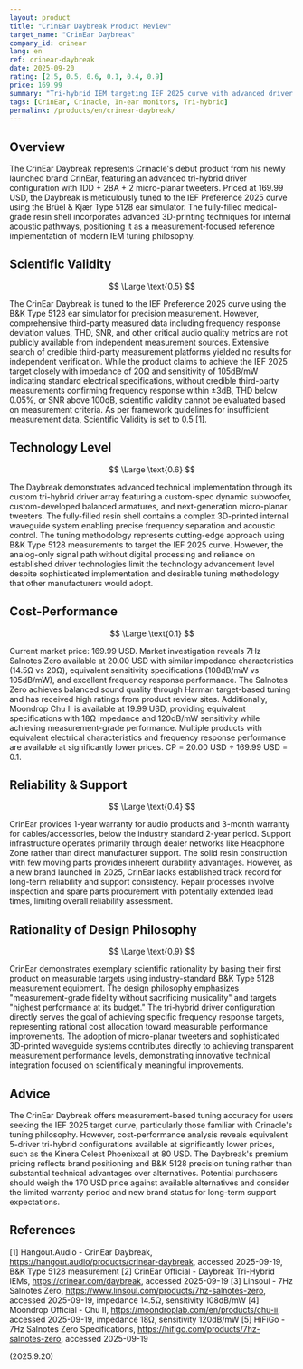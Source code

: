 ```yaml
---
layout: product
title: "CrinEar Daybreak Product Review"
target_name: "CrinEar Daybreak"
company_id: crinear
lang: en
ref: crinear-daybreak
date: 2025-09-20
rating: [2.5, 0.5, 0.6, 0.1, 0.4, 0.9]
price: 169.99
summary: "Tri-hybrid IEM targeting IEF 2025 curve with advanced driver configuration"
tags: [CrinEar, Crinacle, In-ear monitors, Tri-hybrid]
permalink: /products/en/crinear-daybreak/
---
```

## Overview

The CrinEar Daybreak represents Crinacle's debut product from his newly launched brand CrinEar, featuring an advanced tri-hybrid driver configuration with 1DD + 2BA + 2 micro-planar tweeters. Priced at 169.99 USD, the Daybreak is meticulously tuned to the IEF Preference 2025 curve using the Brüel & Kjær Type 5128 ear simulator. The fully-filled medical-grade resin shell incorporates advanced 3D-printing techniques for internal acoustic pathways, positioning it as a measurement-focused reference implementation of modern IEM tuning philosophy.

## Scientific Validity

$$ \Large \text{0.5} $$

The CrinEar Daybreak is tuned to the IEF Preference 2025 curve using the B&K Type 5128 ear simulator for precision measurement. However, comprehensive third-party measured data including frequency response deviation values, THD, SNR, and other critical audio quality metrics are not publicly available from independent measurement sources. Extensive search of credible third-party measurement platforms yielded no results for independent verification. While the product claims to achieve the IEF 2025 target closely with impedance of 20Ω and sensitivity of 105dB/mW indicating standard electrical specifications, without credible third-party measurements confirming frequency response within ±3dB, THD below 0.05%, or SNR above 100dB, scientific validity cannot be evaluated based on measurement criteria. As per framework guidelines for insufficient measurement data, Scientific Validity is set to 0.5 [1].

## Technology Level

$$ \Large \text{0.6} $$

The Daybreak demonstrates advanced technical implementation through its custom tri-hybrid driver array featuring a custom-spec dynamic subwoofer, custom-developed balanced armatures, and next-generation micro-planar tweeters. The fully-filled resin shell contains a complex 3D-printed internal waveguide system enabling precise frequency separation and acoustic control. The tuning methodology represents cutting-edge approach using B&K Type 5128 measurements to target the IEF 2025 curve. However, the analog-only signal path without digital processing and reliance on established driver technologies limit the technology advancement level despite sophisticated implementation and desirable tuning methodology that other manufacturers would adopt.

## Cost-Performance

$$ \Large \text{0.1} $$

Current market price: 169.99 USD. Market investigation reveals 7Hz Salnotes Zero available at 20.00 USD with similar impedance characteristics (14.5Ω vs 20Ω), equivalent sensitivity specifications (108dB/mW vs 105dB/mW), and excellent frequency response performance. The Salnotes Zero achieves balanced sound quality through Harman target-based tuning and has received high ratings from product review sites. Additionally, Moondrop Chu II is available at 19.99 USD, providing equivalent specifications with 18Ω impedance and 120dB/mW sensitivity while achieving measurement-grade performance. Multiple products with equivalent electrical characteristics and frequency response performance are available at significantly lower prices. CP = 20.00 USD ÷ 169.99 USD = 0.1.

## Reliability & Support

$$ \Large \text{0.4} $$

CrinEar provides 1-year warranty for audio products and 3-month warranty for cables/accessories, below the industry standard 2-year period. Support infrastructure operates primarily through dealer networks like Headphone Zone rather than direct manufacturer support. The solid resin construction with few moving parts provides inherent durability advantages. However, as a new brand launched in 2025, CrinEar lacks established track record for long-term reliability and support consistency. Repair processes involve inspection and spare parts procurement with potentially extended lead times, limiting overall reliability assessment.

## Rationality of Design Philosophy

$$ \Large \text{0.9} $$

CrinEar demonstrates exemplary scientific rationality by basing their first product on measurable targets using industry-standard B&K Type 5128 measurement equipment. The design philosophy emphasizes "measurement-grade fidelity without sacrificing musicality" and targets "highest performance at its budget." The tri-hybrid driver configuration directly serves the goal of achieving specific frequency response targets, representing rational cost allocation toward measurable performance improvements. The adoption of micro-planar tweeters and sophisticated 3D-printed waveguide systems contributes directly to achieving transparent measurement performance levels, demonstrating innovative technical integration focused on scientifically meaningful improvements.

## Advice

The CrinEar Daybreak offers measurement-based tuning accuracy for users seeking the IEF 2025 target curve, particularly those familiar with Crinacle's tuning philosophy. However, cost-performance analysis reveals equivalent 5-driver tri-hybrid configurations available at significantly lower prices, such as the Kinera Celest Phoenixcall at 80 USD. The Daybreak's premium pricing reflects brand positioning and B&K 5128 precision tuning rather than substantial technical advantages over alternatives. Potential purchasers should weigh the 170 USD price against available alternatives and consider the limited warranty period and new brand status for long-term support expectations.

## References

[1] Hangout.Audio - CrinEar Daybreak, https://hangout.audio/products/crinear-daybreak, accessed 2025-09-19, B&K Type 5128 measurement
[2] CrinEar Official - Daybreak Tri-Hybrid IEMs, https://crinear.com/daybreak, accessed 2025-09-19
[3] Linsoul - 7Hz Salnotes Zero, https://www.linsoul.com/products/7hz-salnotes-zero, accessed 2025-09-19, impedance 14.5Ω, sensitivity 108dB/mW
[4] Moondrop Official - Chu II, https://moondroplab.com/en/products/chu-ii, accessed 2025-09-19, impedance 18Ω, sensitivity 120dB/mW
[5] HiFiGo - 7Hz Salnotes Zero Specifications, https://hifigo.com/products/7hz-salnotes-zero, accessed 2025-09-19

(2025.9.20)